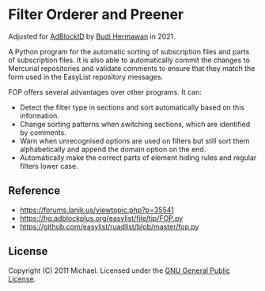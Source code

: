 # Filter Orderer and Preener

Adjusted for [AdBlockID](https://github.com/realodix/AdBlockID) by [Budi Hermawan](https://github.com/realodix) in 2021.

A Python program for the automatic sorting of subscription files and parts of subscription files. It is also able to automatically commit the changes to Mercurial repositories and validate comments to ensure that they match the form used in the EasyList repository messages.

FOP offers several advantages over other programs. It can:
- Detect the filter type in sections and sort automatically based on this information.
- Change sorting patterns when switching sections, which are identified by comments.
- Warn when unrecognised options are used on filters but still sort them alphabetically and append the domain option on the end.
- Automatically make the correct parts of element hiding rules and regular filters lower case.

## Reference
- https://forums.lanik.us/viewtopic.php?p=35541
- https://hg.adblockplus.org/easylist/file/tip/FOP.py
- https://github.com/easylist/ruadlist/blob/master/fop.py

## License
Copyright (C) 2011 Michael. Licensed under the [GNU General Public License](http://www.gnu.org/licenses/).
